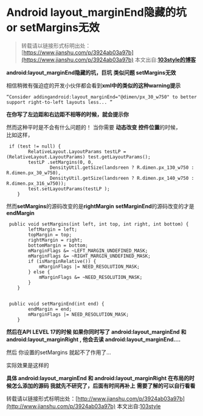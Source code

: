 # Android layout_marginEnd隐藏的坑 or setMargins无效 

>转载请以链接形式标明出处： [https://www.jianshu.com/p/3924ab03a97b](https://www.jianshu.com/p/3924ab03a97b)
本文出自:[**103style的博客**](https://www.jianshu.com/u/109656c2d96f) 


**android:layout_marginEnd隐藏的坑，巨坑**
**类似问题 setMargins无效**


相信稍微有强迫症的开发小伙伴都会看到**xml中的类似的这种warning提示**

    “Consider addingandroid:layout_marginEnd="@dimen/px_30_w750" to better support right-to-left layouts less... ”
**在你写了左边距和右边距不相等的时候，就会提示你**


然而这种平时是不会有什么问题的！
当你需要  **动态改变 控件位置**的时候，  
比如这样，

     if (test != null) {
            RelativeLayout.LayoutParams testLP = (RelativeLayout.LayoutParams) test.getLayoutParams();
            testLP .setMargins(0, 0,
                    DensityUtil.getSize(landsreen ? R.dimen.px_130_w750 : R.dimen.px_30_w750),
                    DensityUtil.getSize(landsreen ? R.dimen.px_140_w750 : R.dimen.px_316_w750));
            test.setLayoutParams(testLP );
        }


然而**setMargins**的源码改变的是**rightMargin**
**setMarginEnd**的源码改变的才是**endMargin**

     public void setMargins(int left, int top, int right, int bottom) {
            leftMargin = left;
            topMargin = top;
            rightMargin = right;
            bottomMargin = bottom;
            mMarginFlags &= ~LEFT_MARGIN_UNDEFINED_MASK;
            mMarginFlags &= ~RIGHT_MARGIN_UNDEFINED_MASK;
            if (isMarginRelative()) {
                mMarginFlags |= NEED_RESOLUTION_MASK;
            } else {
                mMarginFlags &= ~NEED_RESOLUTION_MASK;
            }
        }


     public void setMarginEnd(int end) {
            endMargin = end;
            mMarginFlags |= NEED_RESOLUTION_MASK;
        }


**然后在API LEVEL 17的时候  如果你同时写了 android:layout_marginEnd  和 android:layout_marginRight  , 他会去读 android:layout_marginEnd....** 

然后 你设置的setMargins 就起不了作用了...


实际效果是这样的 

**具体 android:layout_marginEnd 和 android:layout_marginRight   在布局的时候怎么添加的源码  我就先不研究了，后面有时间再补上**
**需要了解的可以自行看看**


转载请以链接形式标明出处：[http://www.jianshu.com/p/3924ab03a97b](http://www.jianshu.com/p/3924ab03a97b)
本文出自:[103style](http://www.jianshu.com/u/109656c2d96f)

